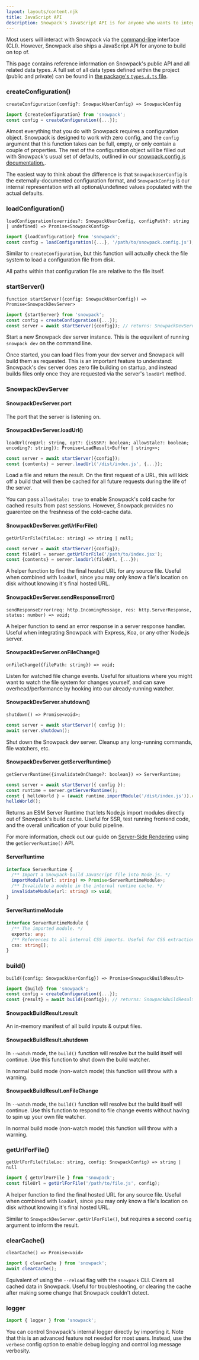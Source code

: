 ```yaml
---
layout: layouts/content.njk
title: JavaScript API
description: Snowpack's JavaScript API is for anyone who wants to integrate with some custom build pipeline or server-side rendering engine.
---
```


Most users will interact with Snowpack via the [command-line](/reference/cli-command-line-interface) interface (CLI). However, Snowpack also ships a JavaScript API for anyone to build on top of.

This page contains reference information on Snowpack's public API and all related data types. A full set of all data types defined within the project (public and private) can be found in [the package's `types.d.ts` file](https://unpkg.com/browse/snowpack@3.0.10/lib/types.d.ts).

### createConfiguration()

`createConfiguration(config?: SnowpackUserConfig) => SnowpackConfig`

```js
import {createConfiguration} from 'snowpack';
const config = createConfiguration({...});
```

Almost everything that you do with Snowpack requires a configuration object. Snowpack is designed to work with zero config, and the `config` argument that this function takes can be full, empty, or only contain a couple of properties. The rest of the configuration object will be filled out with Snowpack's usual set of defaults, outlined in our [snowpack.config.js documentation.](/reference/configuration).

The easiest way to think about the difference is that `SnowpackUserConfig` is the externally-documented configuration format, and `SnowpackConfig` is our internal representation with all optional/undefined values populated with the actual defaults.

### loadConfiguration()

`loadConfiguration(overrides?: SnowpackUserConfig, configPath?: string | undefined) => Promise<SnowpackConfig>`

```js
import {loadConfiguration} from 'snowpack';
const config = loadConfiguration({...}, '/path/to/snowpack.config.js');
```

Similar to `createConfiguration`, but this function will actually check the file system to load a configuration file from disk.

All paths within that configuration file are relative to the file itself.

### startServer()

`function startServer({config: SnowpackUserConfig}) => Promise<SnowpackDevServer>`

```js
import {startServer} from 'snowpack';
const config = createConfiguration({...});
const server = await startServer({config}); // returns: SnowpackDevServer
```

Start a new Snowpack dev server instance. This is the equvilent of running `snowpack dev` on the command line.

Once started, you can load files from your dev server and Snowpack will build them as requested. This is an important feature to understand: Snowpack's dev server does zero file building on startup, and instead builds files only once they are requested via the server's `loadUrl` method.

### SnowpackDevServer

#### SnowpackDevServer.port

The port that the server is listening on.

#### SnowpackDevServer.loadUrl()

`loadUrl(reqUrl: string, opt?: {isSSR?: boolean; allowStale?: boolean; encoding?: string}): Promise<LoadResult<Buffer | string>>;`

```ts
const server = await startServer({config});
const {contents} = server.loadUrl('/dist/index.js', {...});
```

Load a file and return the result. On the first request of a URL, this will kick off a build that will then be cached for all future requests during the life of the server.

You can pass `allowStale: true` to enable Snowpack's cold cache for cached results from past sessions. However, Snowpack provides no guarentee on the freshness of the cold-cache data.

#### SnowpackDevServer.getUrlForFile()

`getUrlForFile(fileLoc: string) => string | null;`

```ts
const server = await startServer({config});
const fileUrl = server.getUrlForFile('/path/to/index.jsx');
const {contents} = server.loadUrl(fileUrl, {...});
```

A helper function to find the final hosted URL for any source file. Useful when combined with `loadUrl`, since you may only know a file's location on disk without knowing it's final hosted URL.

#### SnowpackDevServer.sendResponseError()

`sendResponseError(req: http.IncomingMessage, res: http.ServerResponse, status: number) => void;`

A helper function to send an error response in a server response handler. Useful when integrating Snowpack with Express, Koa, or any other Node.js server.

#### SnowpackDevServer.onFileChange()

`onFileChange({filePath: string}) => void;`

Listen for watched file change events. Useful for situations where you might want to watch the file system for changes yourself, and can save overhead/performance by hooking into our already-running watcher.

#### SnowpackDevServer.shutdown()

`shutdown() => Promise<void>;`

```ts
const server = await startServer({ config });
await server.shutdown();
```

Shut down the Snowpack dev server. Cleanup any long-running commands, file watchers, etc.

#### SnowpackDevServer.getServerRuntime()

`getServerRuntime({invalidateOnChange?: boolean}) => ServerRuntime;`

```ts
const server = await startServer({ config });
const runtime = server.getServerRuntime();
const { helloWorld } = (await runtime.importModule('/dist/index.js')).exports;
helloWorld();
```

Returns an ESM Server Runtime that lets Node.js import modules directly out of Snowpack's build cache. Useful for SSR, test running frontend code, and the overall unification of your build pipeline.

For more information, check out our guide on [Server-Side Rendering](/guides/server-side-render) using the `getServerRuntime()` API.

#### ServerRuntime

```ts
interface ServerRuntime {
  /** Import a Snowpack-build JavaScript file into Node.js. */
  importModule(url: string) => Promise<ServerRuntimeModule>;
  /** Invalidate a module in the internal runtime cache. */
  invalidateModule(url: string) => void;
}
```

#### ServerRuntimeModule

```ts
interface ServerRuntimeModule {
  /** The imported module. */
  exports: any;
  /** References to all internal CSS imports. Useful for CSS extraction. */
  css: string[];
}
```

### build()

`build({config: SnowpackUserConfig}) => Promise<SnowpackBuildResult>`

```js
import {build} from 'snowpack';
const config = createConfiguration({...});
const {result} = await build({config}); // returns: SnowpackBuildResult
```

#### SnowpackBuildResult.result

An in-memory manifest of all build inputs & output files.

#### SnowpackBuildResult.shutdown

In `--watch` mode, the `build()` function will resolve but the build itself will continue. Use this function to shut down the build watcher.

In normal build mode (non-watch mode) this function will throw with a warning.

#### SnowpackBuildResult.onFileChange

In `--watch` mode, the `build()` function will resolve but the build itself will continue. Use this function to respond to file change events without having to spin up your own file watcher.

In normal build mode (non-watch mode) this function will throw with a warning.

### getUrlForFile()

`getUrlForFile(fileLoc: string, config: SnowpackConfig) => string | null`

```js
import { getUrlForFile } from 'snowpack';
const fileUrl = getUrlForFile('/path/to/file.js', config);
```

A helper function to find the final hosted URL for any source file. Useful when combined with `loadUrl`, since you may only know a file's location on disk without knowing it's final hosted URL.

Similar to `SnowpackDevServer.getUrlForFile()`, but requires a second `config` argument to inform the result.

### clearCache()

`clearCache() => Promise<void>`

```js
import { clearCache } from 'snowpack';
await clearCache();
```

Equivalent of using the `--reload` flag with the `snowpack` CLI. Clears all cached data in Snowpack. Useful for troubleshooting, or clearing the cache after making some change that Snowpack couldn't detect.

### logger

```js
import { logger } from 'snowpack';
```

You can control Snowpack's internal logger directly by importing it. Note that this is an advanced feature not needed for most users. Instead, use the `verbose` config option to enable debug logging and control log message verbosity.
